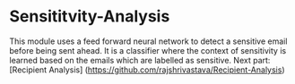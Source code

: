 # Sensititvity-Analysis
This module uses a feed forward neural network to detect a sensitive email before being sent ahead. It is a classifier where the context of sensitivity is learned based on the emails which are labelled as sensitive.
Next part: [Recipient Analysis] (https://github.com/rajshrivastava/Recipient-Analysis)
